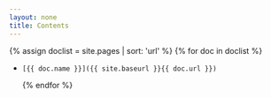 ```yaml
---
layout: none
title: Contents
---
```


{% assign doclist = site.pages | sort: 'url'  %}
  {% for doc in doclist %}
-     [{{ doc.name }}]({{ site.baseurl }}{{ doc.url }})
  {% endfor %}
